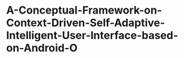 # A-Conceptual-Framework-on-Context-Driven-Self-Adaptive-Intelligent-User-Interface-based-on-Android-O